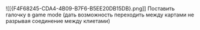 ![[{F4F68245-CDA4-4B09-B7F6-B5EE20DB15DB}.png]]
	Поставить галочку в game mode (дать возможность переходить между картами не разрывая соединение между клиетами)